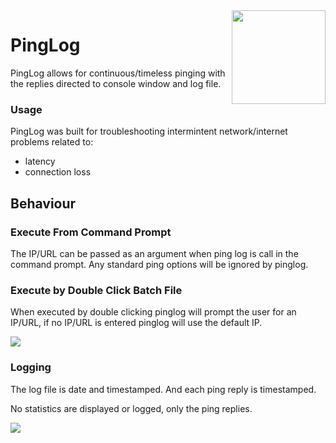 
<img src="https://i.imgur.com/Oy6whpE.png" width="150" align="right">

# PingLog

PingLog allows for continuous/timeless pinging with the replies directed to console window and log file. 

### Usage

PingLog was built for troubleshooting intermintent network/internet problems related to:
 * latency
 * connection loss
 
## Behaviour 

### Execute From Command Prompt

The IP/URL can be passed as an argument when ping log is call in the command prompt. Any standard ping options will be ignored by pinglog. 


### Execute by Double Click Batch File

When executed by double clicking pinglog will prompt the user for an IP/URL, if no IP/URL is entered pinglog will use the default IP. 


<img src="https://i.imgur.com/33g5115.png">


### Logging

The log file is date and timestamped. And each ping reply is timestamped. 

No statistics are displayed or logged, only the ping replies.



<img src="https://i.imgur.com/Cj7VpUQ.png">





